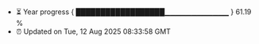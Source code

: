 - ⏳ Year progress { ██████████████████▁▁▁▁▁▁▁▁▁▁▁▁ } 61.19 %
- ⏰ Updated on Tue, 12 Aug 2025 08:33:58 GMT

